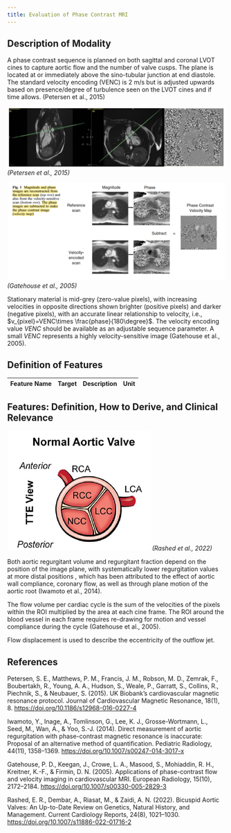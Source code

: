 ```yaml
---
title: Evaluation of Phase Contrast MRI
---
```



## Description of Modality
A phase contrast sequence is planned on both sagittal and coronal LVOT cines to capture aortic flow and the number of valve cusps. The plane is located at or immediately above the sino-tubular junction at end diastole. The standard velocity encoding (VENC) is 2 m/s but is adjusted upwards based on presence/degree of turbulence seen on the LVOT cines and if time allows. (Petersen et al., 2015)

![Planning of phase contrast MRI](https://raw.githubusercontent.com/YuukiAS/ImageHost/main/heart/20250107095825326.png)*(Petersen et al., 2015)*


![Why it is called phase contrast](https://raw.githubusercontent.com/YuukiAS/ImageHost/main/heart/20250107162517216.png)*(Gatehouse et al., 2005)*

Stationary material is mid-grey (zero-value pixels), with increasing velocities in opposite directions shown brighter (positive pixels) and darker (negative pixels), with an accurate linear relationship to velocity, i.e., $v_{pixel}=VENC\times \frac{phase}{180\degree}$. The velocity encoding value $VENC$ should be available as an adjustable sequence parameter. A small $VENC$ represents a highly velocity-sensitive image (Gatehouse et al., 2005).

## Definition of Features


| Feature Name            | Target  | Description                                                                 | Unit        |
| ----------------------- | ------- | --------------------------------------------------------------------------- | ----------- |

## Features: Definition, How to Derive, and Clinical Relevance

![Aortic valve cusps](https://raw.githubusercontent.com/YuukiAS/ImageHost/main/heart/20250106220922365.png)
*(Rashed et al., 2022)*


Both aortic regurgitant volume and regurgitant fraction depend on the position of the image plane, with systematically lower regurgitation values at more distal positions , which has been attributed to the effect of aortic wall compliance, coronary flow, as well as through plane motion of the aortic root (Iwamoto et al., 2014).

The flow volume per cardiac cycle is the sum of the velocities of the pixels within the ROI multiplied by the area at each cine frame. The ROI around the blood vessel in each frame requires re-drawing for motion and vessel compliance during the cycle (Gatehouse et al., 2005).

Flow displacement is used to describe the eccentricity of the outflow jet.


## References

Petersen, S. E., Matthews, P. M., Francis, J. M., Robson, M. D., Zemrak, F., Boubertakh, R., Young, A. A., Hudson, S., Weale, P., Garratt, S., Collins, R., Piechnik, S., & Neubauer, S. (2015). UK Biobank’s cardiovascular magnetic resonance protocol. Journal of Cardiovascular Magnetic Resonance, 18(1), 8. https://doi.org/10.1186/s12968-016-0227-4

Iwamoto, Y., Inage, A., Tomlinson, G., Lee, K. J., Grosse-Wortmann, L., Seed, M., Wan, A., & Yoo, S.-J. (2014). Direct measurement of aortic regurgitation with phase-contrast magnetic resonance is inaccurate: Proposal of an alternative method of quantification. Pediatric Radiology, 44(11), 1358–1369. https://doi.org/10.1007/s00247-014-3017-x

Gatehouse, P. D., Keegan, J., Crowe, L. A., Masood, S., Mohiaddin, R. H., Kreitner, K.-F., & Firmin, D. N. (2005). Applications of phase-contrast flow and velocity imaging in cardiovascular MRI. European Radiology, 15(10), 2172–2184. https://doi.org/10.1007/s00330-005-2829-3

Rashed, E. R., Dembar, A., Riasat, M., & Zaidi, A. N. (2022). Bicuspid Aortic Valves: An Up-to-Date Review on Genetics, Natural History, and Management. Current Cardiology Reports, 24(8), 1021–1030. https://doi.org/10.1007/s11886-022-01716-2